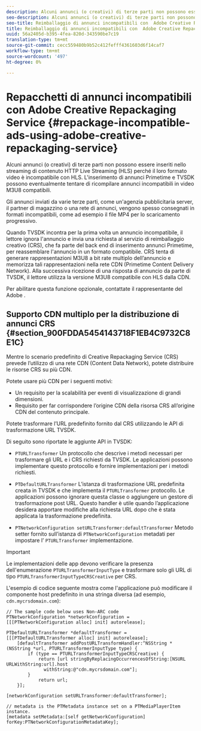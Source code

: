 ```yaml
---
description: Alcuni annunci (o creativi) di terze parti non possono essere inseriti nello streaming di contenuto HTTP Live Streaming (HLS) perché il loro formato video è incompatibile con HLS. L'inserimento di annunci Primetime e TVSDK possono eventualmente tentare di ricompilare annunci incompatibili in video M3U8 compatibili.
seo-description: Alcuni annunci (o creativi) di terze parti non possono essere inseriti nello streaming di contenuto HTTP Live Streaming (HLS) perché il loro formato video è incompatibile con HLS. L'inserimento di annunci Primetime e TVSDK possono eventualmente tentare di ricompilare annunci incompatibili in video M3U8 compatibili.
seo-title: Reimballaggio di annunci incompatibili con  Adobe Creative Repackaging Service
title: Reimballaggio di annunci incompatibili con  Adobe Creative Repackaging Service
uuid: 56a2405d-b395-4fea-820d-343590be7c19
translation-type: tm+mt
source-git-commit: cecc559480b9b52c412fefff4361603d6f14caf7
workflow-type: tm+mt
source-wordcount: '497'
ht-degree: 0%

---
```



# Repacchetti di annunci incompatibili con  Adobe Creative Repackaging Service {#repackage-incompatible-ads-using-adobe-creative-repackaging-service}

Alcuni annunci (o creativi) di terze parti non possono essere inseriti nello streaming di contenuto HTTP Live Streaming (HLS) perché il loro formato video è incompatibile con HLS. L&#39;inserimento di annunci Primetime e TVSDK possono eventualmente tentare di ricompilare annunci incompatibili in video M3U8 compatibili.

Gli annunci inviati da varie terze parti, come un&#39;agenzia pubblicitaria server, il partner di magazzino o una rete di annunci, vengono spesso consegnati in formati incompatibili, come ad esempio il file MP4 per lo scaricamento progressivo.

Quando TVSDK incontra per la prima volta un annuncio incompatibile, il lettore ignora l&#39;annuncio e invia una richiesta al servizio di reimballaggio creativo (CRS), che fa parte del back end di inserimento annunci Primetime, per reassemblare l&#39;annuncio in un formato compatibile. CRS tenta di generare rappresentazioni M3U8 a bit rate multiplo dell’annuncio e memorizza tali rappresentazioni nella rete CDN (Primetime Content Delivery Network). Alla successiva ricezione di una risposta di annuncio da parte di TVSDK, il lettore utilizza la versione M3U8 compatibile con HLS dalla CDN.

Per abilitare questa funzione opzionale, contattate il rappresentante del Adobe .

## Supporto CDN multiplo per la distribuzione di annunci CRS {#section_900FDDA5454143718F1EB4C9732C8E1C}

Mentre lo scenario predefinito di Creative Repackaging Service (CRS) prevede l’utilizzo di una rete CDN (Content Data Network), potete distribuire le risorse CRS su più CDN.

Potete usare più CDN per i seguenti motivi:

* Un requisito per la scalabilità per eventi di visualizzazione di grandi dimensioni.
* Requisito per far corrispondere l’origine CDN della risorsa CRS all’origine CDN del contenuto principale.

Potete trasformare l’URL predefinito fornito dal CRS utilizzando le API di trasformazione URL TVSDK.

Di seguito sono riportate le aggiunte API in TVSDK:

* `PTURLTransformer` Un protocollo che descrive i metodi necessari per trasformare gli URL e i CRS richiesti da TVSDK. Le applicazioni possono implementare questo protocollo e fornire implementazioni per i metodi richiesti.

* `PTDefaultURLTransformer` L’istanza di trasformazione URL predefinita creata in TVSDK e che implementa il  `PTURLTransformer` protocollo. Le applicazioni possono ignorare questa classe o aggiungere un gestore di trasformazione post URL. Questo handler è utile quando l’applicazione desidera apportare modifiche alla richiesta URL dopo che è stata applicata la trasformazione predefinita.

* `PTNetworkConfiguration setURLTransformer:defaultTransformer` Metodo setter fornito sull’istanza di  `PTNetworkConfiguration` metadati per impostare l’ `PTURLTransformer` implementazione.

>[!IMPORTANT]
>
>Le implementazioni delle app devono verificare la presenza dell&#39;enumerazione `PTURLTransformerInputType` e trasformare solo gli URL di tipo `PTURLTransformerInputTypeCRSCreative` per CRS.

L&#39;esempio di codice seguente mostra come l&#39;applicazione può modificare il componente host predefinito in una stringa diversa (ad esempio, `cdn.mycrsdomain.com`):

```
// The sample code below uses Non-ARC code 
PTNetworkConfiguration *networkConfiguration = [[[PTNetworkConfiguration alloc] init] autorelease]; 
   
PTDefaultURLTransformer *defaultTransformer = [[[PTDefaultURLTransformer alloc] init] autorelease]; 
    [defaultTransformer addPostURLTransformHandler:^NSString *(NSString *url, PTURLTransformerInputType type) { 
        if (type == PTURLTransformerInputTypeCRSCreative) { 
            return [url stringByReplacingOccurrencesOfString:[NSURL URLWithString:url].host  
              withString:@"cdn.mycrsdomain.com"]; 
        } 
            return url; 
    }]; 
  
[networkConfiguration setURLTransformer:defaultTransformer]; 
   
// metadata is the PTMetadata instance set on a PTMediaPlayerItem instance. 
[metadata setMetadata:[self getNetworkConfiguration] forKey:PTNetworkConfigurationMetadataKey];
```
